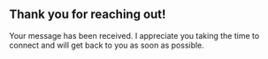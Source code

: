 ## Thank you for reaching out! 

Your message has been received. I appreciate you taking the time to connect and will get back to you as soon as possible.
